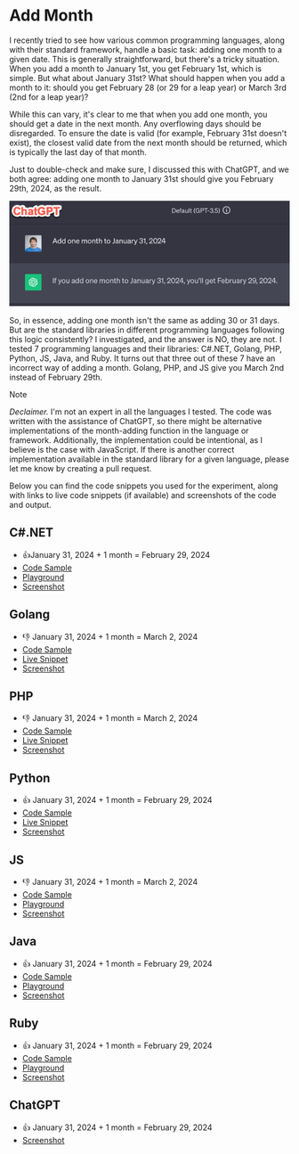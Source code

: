 # Add Month

I recently tried to see how various common programming languages, along with their standard framework, handle a basic task: adding one month to a given date. This is generally straightforward, but there's a tricky situation. When you add a month to January 1st, you get February 1st, which is simple. But what about January 31st? What should happen when you add a month to it: should you get February 28 (or 29 for a leap year) or March 3rd (2nd for a leap year)?

While this can vary, it's clear to me that when you add one month, you should get a date in the next month. Any overflowing days should be disregarded. To ensure the date is valid (for example, February 31st doesn't exist), the closest valid date from the next month should be returned, which is typically the last day of that month.

Just to double-check and make sure, I discussed this with ChatGPT, and we both agree: adding one month to January 31st should give you February 29th, 2024, as the result.

![ChatGPT adding month answer screenshot.](images/chat-gpt.png)

So, in essence, adding one month isn't the same as adding 30 or 31 days. But are the standard libraries in different programming languages following this logic consistently? I investigated, and the answer is NO, they are not. I tested 7 programming languages and their libraries: C#.NET, Golang, PHP, Python, JS, Java, and Ruby. It turns out that three out of these 7 have an incorrect way of adding a month. Golang, PHP, and JS give you March 2nd instead of February 29th.

> [!NOTE]
> *Declaimer.* I'm not an expert in all the languages I tested. The code was written with the assistance of ChatGPT, so there might be alternative implementations of the month-adding function in the language or framework. Additionally, the implementation could be intentional, as I believe is the case with JavaScript. If there is another correct implementation available in the standard library for a given language, please let me know by creating a pull request.

Below you can find  the code snippets you used for the experiment, along with links to live code snippets (if available) and screenshots of the code and output.

## C#.NET
- 👍January 31, 2024 + 1 month = February 29, 2024
- [Code Sample](add-month-dotnet.cs)
- [Playground](https://dotnetfiddle.net/)
- [Screenshot](images/golang.png)

## Golang
- 👎 January 31, 2024 + 1 month = March 2, 2024
- [Code Sample](add-month-golang.go)
- [Live Snippet](https://goplay.tools/snippet/FZea81eUeM5)
- [Screenshot](images/golang.png)

## PHP
- 👎 January 31, 2024 + 1 month = March 2, 2024
- [Code Sample](add-month-php.php)
- [Live Snippet](https://www.tehplayground.com/HjHEIEzU56O0Msfl)
- [Screenshot](images/php.png)

## Python
- 👍 January 31, 2024 + 1 month = February 29, 2024
- [Code Sample](add-month-python.py)
- [Live Snippet](https://www.online-python.com/KXmLvup8J6)
- [Screenshot](images/python.png)

## JS
- 👎 January 31, 2024 + 1 month = March 2, 2024
- [Code Sample](add-month-js.js)
- [Playground](https://playcode.io/javascript)
- [Screenshot](images/js.png)

## Java
- 👍 January 31, 2024 + 1 month = February 29, 2024
- [Code Sample](add-month-java.java)
- [Playground](https://www.sololearn.com/compiler-playground/java)
- [Screenshot](images/java.png)

## Ruby
- 👍 January 31, 2024 + 1 month = February 29, 2024
- [Code Sample](add-month-ruby.rb)
- [Playground](https://www.jdoodle.com/execute-ruby-online)
- [Screenshot](images/ruby.png)

## ChatGPT
- 👍 January 31, 2024 + 1 month = February 29, 2024
- [Screenshot](images/chat-gpt.png)
